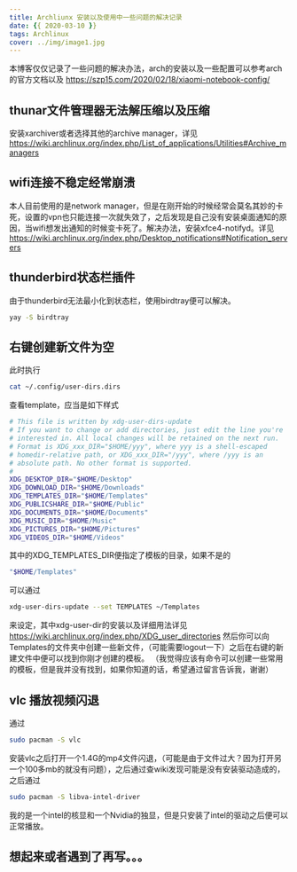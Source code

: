 ```yaml
---
title: Archliunx 安装以及使用中一些问题的解决记录
date: {{ 2020-03-10 }}
tags: Archlinux
cover: ../img/image1.jpg
---
```


本博客仅仅记录了一些问题的解决办法，arch的安装以及一些配置可以参考arch的官方文档以及 https://szp15.com/2020/02/18/xiaomi-notebook-config/

## thunar文件管理器无法解压缩以及压缩
安装xarchiver或者选择其他的archive manager，详见 https://wiki.archlinux.org/index.php/List_of_applications/Utilities#Archive_managers

## wifi连接不稳定经常崩溃
本人目前使用的是network manager，但是在刚开始的时候经常会莫名其妙的卡死，设置的vpn也只能连接一次就失效了，之后发现是自己没有安装桌面通知的原因，当wifi想发出通知的时候变卡死了。解决办法，安装xfce4-notifyd。详见 https://wiki.archlinux.org/index.php/Desktop_notifications#Notification_servers

## thunderbird状态栏插件
由于thunderbird无法最小化到状态栏，使用birdtray便可以解决。
```bash
yay -S birdtray
```

## 右键创建新文件为空
此时执行
```bash
cat ~/.config/user-dirs.dirs
```
查看template，应当是如下样式
```bash
# This file is written by xdg-user-dirs-update
# If you want to change or add directories, just edit the line you're
# interested in. All local changes will be retained on the next run.
# Format is XDG_xxx_DIR="$HOME/yyy", where yyy is a shell-escaped
# homedir-relative path, or XDG_xxx_DIR="/yyy", where /yyy is an
# absolute path. No other format is supported.
# 
XDG_DESKTOP_DIR="$HOME/Desktop"
XDG_DOWNLOAD_DIR="$HOME/Downloads"
XDG_TEMPLATES_DIR="$HOME/Templates"
XDG_PUBLICSHARE_DIR="$HOME/Public"
XDG_DOCUMENTS_DIR="$HOME/Documents"
XDG_MUSIC_DIR="$HOME/Music"
XDG_PICTURES_DIR="$HOME/Pictures"
XDG_VIDEOS_DIR="$HOME/Videos"
```
其中的XDG_TEMPLATES_DIR便指定了模板的目录，如果不是的
```bash
"$HOME/Templates"
```
可以通过
```bash
xdg-user-dirs-update --set TEMPLATES ~/Templates
```
来设定，其中xdg-user-dir的安装以及详细用法详见 https://wiki.archlinux.org/index.php/XDG_user_directories
然后你可以向Templates的文件夹中创建一些新文件，（可能需要logout一下）之后在右键的新建文件中便可以找到你刚才创建的模板。
（我觉得应该有命令可以创建一些常用的模板，但是我并没有找到，如果你知道的话，希望通过留言告诉我，谢谢）

## vlc 播放视频闪退 
通过
```bash
sudo pacman -S vlc
``` 
安装vlc之后打开一个1.4G的mp4文件闪退，（可能是由于文件过大？因为打开另一个100多mb的就没有问题），之后通过查wiki发现可能是没有安装驱动造成的，之后通过
```bash
sudo pacman -S libva-intel-driver
```
我的是一个intel的核显和一个Nvidia的独显，但是只安装了intel的驱动之后便可以正常播放。


## 想起来或者遇到了再写。。。